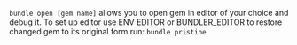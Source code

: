 `bundle open [gem name]`
allows you to open gem in editor of your choice and debug it.
To set up editor use ENV EDITOR or BUNDLER_EDITOR
to restore changed gem to its original form run:
`bundle pristine`
